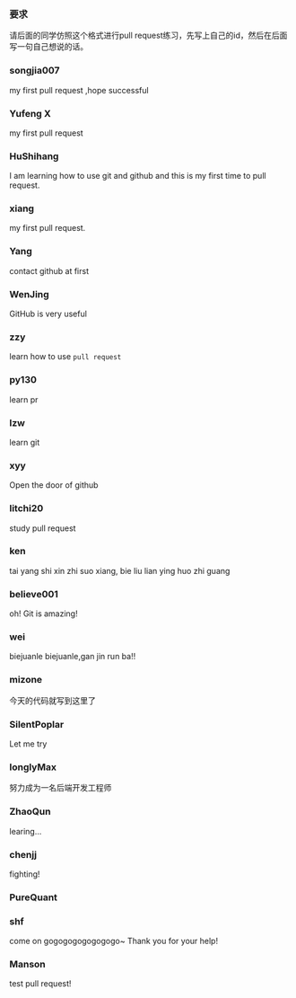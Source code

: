 ### 要求
请后面的同学仿照这个格式进行pull request练习，先写上自己的id，然后在后面写一句自己想说的话。

### songjia007
my first pull request ,hope successful

### Yufeng X
my first pull request

### HuShihang
I am learning how to use git and github and this is my first time to pull request.

### xiang
my first pull request.

### Yang

contact github at first

### WenJing

GitHub is very useful 

### zzy
learn how to use   `pull request`

### py130

learn pr

### lzw

learn git

### xyy

Open the door of github

### litchi20

study pull request

### ken

tai yang shi xin zhi suo xiang, bie liu lian ying huo zhi guang

### believe001

oh! Git is amazing!

### wei

biejuanle biejuanle,gan jin run ba!! 

### mizone

今天的代码就写到这里了

### SilentPoplar

Let me try

### longlyMax

努力成为一名后端开发工程师
### ZhaoQun

learing...

### chenjj

fighting!

### PureQuant

### shf
come on gogogogogogogogo~
Thank you for your help!

### Manson
test pull request!
